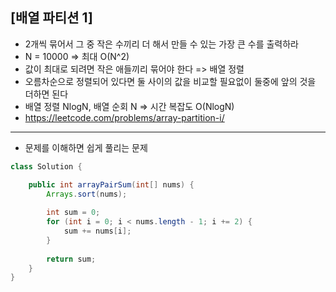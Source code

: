 ## [배열 파티션 1]

- 2개씩 묶어서 그 중 작은 수끼리 더 해서 만들 수 있는 가장 큰 수를 출력하라
- N = 10000 => 최대 O(N^2)
- 값이 최대로 되려면 작은 애들끼리 묶어야 한다 => 배열 정렬
- 오름차순으로 정렬되어 있다면 둘 사이의 값을 비교할 필요없이 둘중에 앞의 것을 더하면 된다  
- 배열 정렬 NlogN, 배열 순회 N => 시간 복잡도 O(NlogN) 
- https://leetcode.com/problems/array-partition-i/

---

- 문제를 이해하면 쉽게 풀리는 문제

```java
class Solution {

    public int arrayPairSum(int[] nums) {
        Arrays.sort(nums);
        
        int sum = 0;
        for (int i = 0; i < nums.length - 1; i += 2) {
            sum += nums[i];
        }
        
        return sum;
    }
}
```